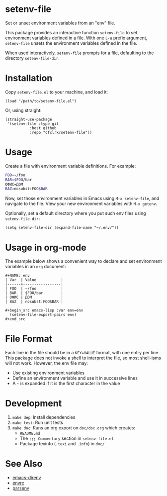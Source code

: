# setenv-file

Set or unset environment variables from an "env" file.

This package provides an interactive function `setenv-file` to set environment
variables defined in a file. With one `C-u` prefix argument, `setenv-file`
unsets the environment variables defined in the file.

When used interactively, `setenv-file` prompts for a file, defaulting to the
directory `setenv-file-dir`.


# Installation

Copy `setenv-file.el` to your machine, and load it:

```emacs-lisp
(load "/path/to/setenv-file.el")
```

Or, using straight:

```emacs-lisp
(straight-use-package
 '(setenv-file :type git
	       :host github
	       :repo "cfclrk/setenv-file"))
```


# Usage

Create a file with environment variable definitions. For example:

```sh
FOO=~/foo
BAR=$FOO/bar
ОФИС=ДОМ
BAZ=nosubst:FOO$BAR
```

Now, set those environment variables in Emacs using `M-x setenv-file`, and
navigate to the file. View your new environment variables with `M-x getenv`.

Optionally, set a default directory where you put such env files using
`setenv-file-dir`:

```emacs-lisp
(setq setenv-file-dir (expand-file-name "~/.env/"))
```


# Usage in org-mode

The example below shows a convenient way to declare and set environment
variables in an `org` document:

    #+NAME: env
    | Var  | Value           |
    |------+-----------------|
    | FOO  | ~/foo           |
    | BAR  | $FOO/bar        |
    | ОФИС | ДОМ             |
    | BAZ  | nosubst:FOO$BAR |
    
    #+begin_src emacs-lisp :var env=env
      (setenv-file-export-pairs env)
    #+end_src


# File Format

Each line in the file should be in a `KEY=VALUE` format, with one entry per
line. This package does not invoke a shell to interpret the file, so most
shell-isms will not work. However, the env file may:

-   Use existing environment variables
-   Define an environment variable and use it in successive lines
-   A `~` is expanded if it is the first character in the value


# Development

1.  `make dep`: Install dependencies
2.  `make test`: Run unit tests
3.  `make doc`: Runs an org export on `doc/doc.org` which creates:
    -   `README.md`
    -   The `;;; Commentary` section in `setenv-file.el`
    -   Package texinfo (`.texi` and `.info`) in `doc/`


# See Also

-   [emacs-direnv](https://github.com/wbolster/emacs-direnv)
-   [envrc](https://github.com/purcell/envrc)
-   [parsenv](https://github.com/articuluxe/parsenv)
